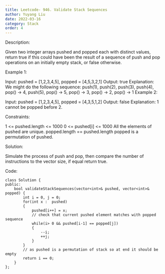 ```yaml
---
title: Leetcode- 946. Validate Stack Sequences
author: Yuyang Liu
date: 2022-03-16
category: Stack
order: 4
---
```


Description:


Given two integer arrays pushed and popped each with distinct values, return true if this could have been the result of a sequence of push and pop operations on an initially empty stack, or false otherwise.

 

Example 1:

Input: pushed = [1,2,3,4,5], popped = [4,5,3,2,1]
Output: true
Explanation: We might do the following sequence:
push(1), push(2), push(3), push(4),
pop() -> 4,
push(5),
pop() -> 5, pop() -> 3, pop() -> 2, pop() -> 1
Example 2:

Input: pushed = [1,2,3,4,5], popped = [4,3,5,1,2]
Output: false
Explanation: 1 cannot be popped before 2.
 

Constraints:

1 <= pushed.length <= 1000
0 <= pushed[i] <= 1000
All the elements of pushed are unique.
popped.length == pushed.length
popped is a permutation of pushed.


Solution: 

Simulate the process of push and pop, then compare the number of instructions to the vector size, if equal return true.



Code: 

``` cpp?linenums
class Solution {
public:
    bool validateStackSequences(vector<int>& pushed, vector<int>& popped) {
        int i = 0, j = 0;
        for(int x :  pushed)
        {
            pushed[i++] = x;
            // check that current pushed element matches with popped sequence
            while(i> 0 && pushed[i-1] == popped[j])
            {
                --i;
                ++j;
            }
        }
        // as pushed is a permutation of stack so at end it should be empty
        return i == 0;
    }
};
```
